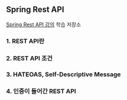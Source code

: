 ## Spring Rest API

[Spring Rest API 강의](https://www.inflearn.com/course/spring_rest-api#) 학습 저장소

### 1. REST API란
### 2. REST API 조건
### 3. HATEOAS, Self-Descriptive Message
### 4. 인증이 들어간 REST API
